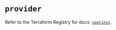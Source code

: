 # `provider`

Refer to the Terraform Registry for docs: [`spotinst`](https://registry.terraform.io/providers/spotinst/spotinst/1.224.1/docs).
